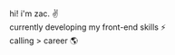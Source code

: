 <p>hi! i'm zac. ✌<br>
currently developing my front-end skills ⚡️<br>
calling > career 🌎</p>

<!---
zsibson/zsibson is a ✨ special ✨ repository because its `README.md` (this file) appears on your GitHub profile.
You can click the Preview link to take a look at your changes.
--->
